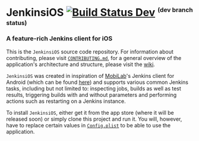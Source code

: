 # JenkinsiOS [![Build Status Dev](https://travis-ci.org/mobilabsolutions/jenkins-ios.svg?branch=dev)](https://travis-ci.org/mobilabsolutions/jenkins-ios) <sup><sub><sup>(dev branch status)</sup><sub><sub>

### A feature-rich Jenkins client for iOS

This is the `JenkinsiOS` source code repository. For information about contributing, please visit [`CONTRIBUTING.md`](CONTRIBUTING.md), for a general overview of the application's architecture and structure, please visit the [wiki](https://github.com/mobilabsolutions/jenkins-ios/wiki).

`JenkinsiOS` was created in inspiration of [MobiLab](www.mobilabsolutions.com)'s Jenkins client for Android (which can be found [here](https://play.google.com/store/apps/details?id=com.mobilabsolutions.jenkins.app)) and supports various common Jenkins tasks, including but not limited to: inspecting jobs, builds as well as test results, triggering builds with and without parameters and performing actions such as restarting on a Jenkins instance.

To install `JenkinsiOS`, either get it from the app store (where it will be released soon) or simply clone this project and run it. You will, however, have to replace certain values in [`Config.plist`](JenkinsiOS/Config.plist) to be able to use the application.    
